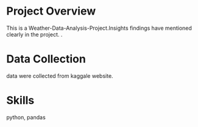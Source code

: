 # Project Overview
This is a Weather-Data-Analysis-Project.Insights findings have mentioned clearly in the project.
.

# Data Collection
data were collected from kaggale website.

# Skills
python, pandas

